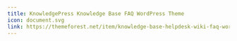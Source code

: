 ```yaml
---
title: KnowledgePress Knowledge Base FAQ WordPress Theme
icon: document.svg
link: https://themeforest.net/item/knowledge-base-helpdesk-wiki-faq-wordpress-theme/3434096
---
```

